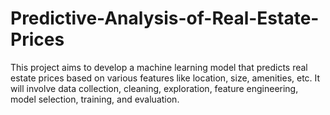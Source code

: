 # Predictive-Analysis-of-Real-Estate-Prices
This project aims to develop a machine learning model that predicts real estate prices based on various features like location, size, amenities, etc. It will involve data collection, cleaning, exploration, feature engineering, model selection, training, and evaluation.
